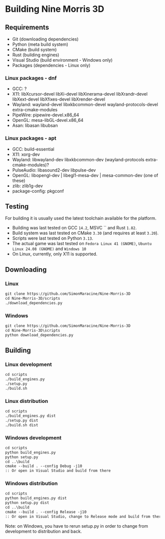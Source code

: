 # Building Nine Morris 3D

## Requirements

- Git (downloading dependencies)
- Python (meta build system)
- CMake (build system)
- Rust (building engines)
- Visual Studio (build environment - Windows only)
- Packages (dependencies - Linux only)

### Linux packages - dnf

<!-- FIXME update these -->

- GCC: ?
- X11: libXcursor-devel libXi-devel libXinerama-devel libXrandr-devel libXext-devel libXfixes-devel libXrender-devel
- Wayland: wayland-devel libxkbcommon-devel wayland-protocols-devel extra-cmake-modules
- PipeWire: pipewire-devel.x86_64
- OpenGL: mesa-libGL-devel.x86_64
- Asan: libasan libubsan

### Linux packages - apt

- GCC: build-essential
- X11: xorg-dev
- Wayland: libwayland-dev libxkbcommon-dev (wayland-protocols extra-cmake-modules)?
- PulseAudio: libasound2-dev libpulse-dev
- OpenGL: libopengl-dev | libegl1-mesa-dev | mesa-common-dev (one of these)
- zlib: zlib1g-dev
- package-config: pkgconf

## Testing

For building it is usually used the latest toolchain available for the platform.

<!-- TODO -->
- Building was last tested on GCC `14.2`, MSVC `` and Rust `1.82`.
- Build system was last tested on CMake `3.30` (and requires at least `3.20`).
- Scripts were last tested on Python `3.13`.
- The actual game was last tested on `Fedora Linux 41 (GNOME)`, `Ubuntu Linux 24.08 (GNOME)` and `Windows 10`
- On Linux, currently, only X11 is supported.

## Downloading

### Linux

```txt
git clone https://github.com/SimonMaracine/Nine-Morris-3D
cd Nine-Morris-3D/scripts
./download_dependencies.py
```

### Windows

```txt
git clone https://github.com/SimonMaracine/Nine-Morris-3D
cd Nine-Morris-3D\scripts
python download_dependencies.py
```

## Building

### Linux development

```txt
cd scripts
./build_engines.py
./setup.py
./build.sh
```

### Linux distribution

```txt
cd scripts
./build_engines.py dist
./setup.py dist
./build.sh dist
```

### Windows development

```txt
cd scripts
python build_engines.py
python setup.py
cd ..\build
cmake --build . --config Debug -j10
:: Or open in Visual Studio and build from there
```

### Windows distribution

```txt
cd scripts
python build_engines.py dist
python setup.py dist
cd ..\build
cmake --build . --config Release -j10
:: Or open in Visual Studio, change to Release mode and build from there
```

Note: on Windows, you have to rerun setup.py in order to change from development to distribution and back.

